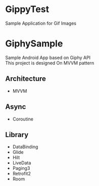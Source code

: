# GippyTest
Sample Application for Gif Images
# GiphySample
Sample Android App based on Giphy API
<br>This project is designed On MVVM pattern 

## Architecture
- MVVM

## Async
- Coroutine
                                 
## Library                      
- DataBinding
- Glide
- Hilt
- LiveData
- Paging3
- Retrofit2
- Room

